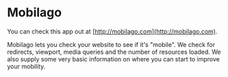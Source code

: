 # Mobilago

You can check this app out at [http://mobilago.com](http://mobilago.com).

Mobilago lets you check your website to see if it's "mobile". We check for redirects, viewport, media queries and the number of resources loaded. We also supply some very basic information on where you can start to improve your mobility.
